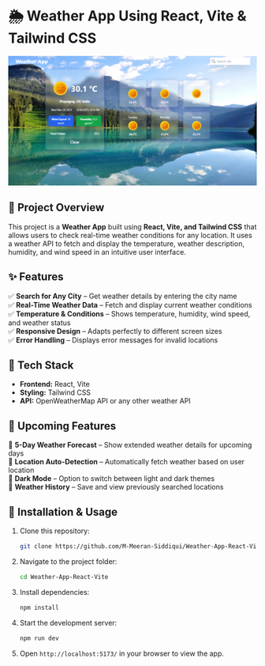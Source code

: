 # 🌦️ Weather App Using React, Vite & Tailwind CSS  
![Page](page.png)  

## 📌 Project Overview  
This project is a **Weather App** built using **React, Vite, and Tailwind CSS** that allows users to check real-time weather conditions for any location. It uses a weather API to fetch and display the temperature, weather description, humidity, and wind speed in an intuitive user interface.  

## ✨ Features  
✅ **Search for Any City** – Get weather details by entering the city name  
✅ **Real-Time Weather Data** – Fetch and display current weather conditions  
✅ **Temperature & Conditions** – Shows temperature, humidity, wind speed, and weather status  
✅ **Responsive Design** – Adapts perfectly to different screen sizes  
✅ **Error Handling** – Displays error messages for invalid locations  

## 🔧 Tech Stack  
- **Frontend:** React, Vite  
- **Styling:** Tailwind CSS  
- **API:** OpenWeatherMap API or any other weather API  

## 🚀 Upcoming Features  
🔹 **5-Day Weather Forecast** – Show extended weather details for upcoming days  
🔹 **Location Auto-Detection** – Automatically fetch weather based on user location  
🔹 **Dark Mode** – Option to switch between light and dark themes  
🔹 **Weather History** – Save and view previously searched locations  

## 📂 Installation & Usage  
1. Clone this repository:  
   ```bash
   git clone https://github.com/M-Meeran-Siddiqui/Weather-App-React-Vite.git
   ```
2. Navigate to the project folder:  
   ```bash
   cd Weather-App-React-Vite
   ```

3. Install dependencies:  
   ```bash
   npm install
   ```

4. Start the development server:  
   ```bash
   npm run dev
   ```

5. Open `http://localhost:5173/` in your browser to view the app.  

